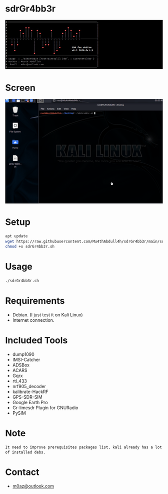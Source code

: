 # sdrGr4bb3r

![info](https://github.com/Mu4thAbdull4h/sdrGr4bb3r/raw/main/ascii.jpg)

# Screen 
![It Works!](https://github.com/Mu4thAbdull4h/sdrGr4bb3r/raw/main/screen.gif)

# Setup 
```sh
apt update
wget https://raw.githubusercontent.com/Mu4thAbdull4h/sdrGr4bb3r/main/sdrGr4bb3r.sh
chmod +x sdrGr4bb3r.sh
```
# Usage 
```sh
./sdrGr4bb3r.sh 
```
# Requirements
 * Debian. (I just test it on Kali Linux)
 * Internet connection.

# Included Tools
* dump1090
* IMSI-Catcher
* ADSBox
* ACARS
* Gqrx
* rtl_433
* nrf905_decoder
* kalibrate-HackRF
* GPS-SDR-SIM
* Google Earth Pro
* Gr-limesdr Plugin for GNURadio
* PySIM


# Note 
```
It need to improve prerequisites packages list, kali already has a lot of installed debs.
```

# Contact 
  * m0az@outlook.com

